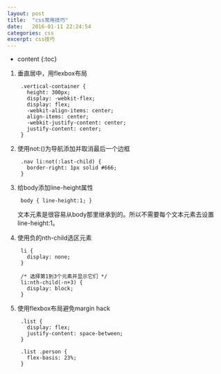 ```yaml
---
layout: post
title:  "css常用技巧"
date:   2016-01-11 22:24:54
categories: css
excerpt: css技巧
---
```


* content
{:toc}  

1. 垂直居中，用flexbox布局  
	
		.vertical-container {
		  height: 300px;
		  display: -webkit-flex;
		  display: flex;
		  -webkit-align-items: center;
		  align-items: center;
		  -webkit-justify-content: center;
		  justify-content: center;
		}  
		
2. 使用not:()为导航添加并取消最后一个边框   
	
		.nav li:not(:last-child) {
		  border-right: 1px solid #666;
		}  

3. 给body添加line-height属性  

		body { line-height:1; }  
		
	文本元素是很容易从body那里继承到的。所以不需要每个文本元素去设置line-height:1。  
	
4. 使用负的nth-child选区元素  
	
		li {
		  display: none;
		}  
		
		/* 选择第1到3个元素并显示它们 */
		li:nth-child(-n+3) {
		  display: block;
		}	
	
5. 使用flexbox布局避免margin hack  

		.list {
		  display: flex;
		  justify-content: space-between;
		}
		
		.list .person {
		  flex-basis: 23%;
		}	
		
	
	



